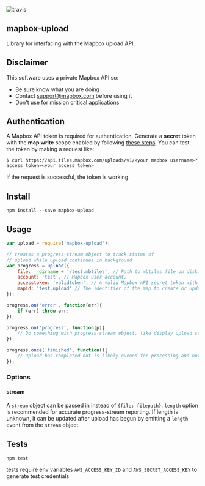 ![travis](https://travis-ci.org/mapbox/mapbox-upload.svg)

mapbox-upload
-------------
Library for interfacing with the Mapbox upload API.

## Disclaimer

This software uses a private Mapbox API so:

- Be sure know what you are doing
- Contact support@mapbox.com before using it
- Don't use for mission critical applications

## Authentication

A Mapbox API token is required for authentication. Generate a **secret** token
with the **map write** scope enabled by following
[these steps](https://www.mapbox.com/help/create-api-access-token/). You can
test the token by making a request like:

```
$ curl https://api.tiles.mapbox.com/uploads/v1/<your mapbox username>?access_token=<your access token>
```

If the request is successful, the token is working.

## Install

```
npm install --save mapbox-upload
```

## Usage

```javascript
var upload = require('mapbox-upload');

// creates a progress-stream object to track status of
// upload while upload continues in background
var progress = upload({
    file: __dirname + '/test.mbtiles', // Path to mbtiles file on disk.
    account: 'test', // Mapbox user account.
    accesstoken: 'validtoken', // A valid Mapbox API secret token with the map:write scope enabled.
    mapid: 'test.upload' // The identifier of the map to create or update.
});

progress.on('error', function(err){
	if (err) throw err;
});

progress.on('progress', function(p){
	// Do something with progress-stream object, like display upload status
});

progress.once('finished', function(){
	// Upload has completed but is likely queued for processing and not yet available on Mapbox.
});

```


### Options

#### stream
A [`stream`](http://nodejs.org/api/stream.html) object can be passed in instead of `{file: filepath}`.
`length` option is recommended for accurate progress-stream reporting. If length is unknown, it can be updated after upload has begun by emitting a `length` event from the `stream` object.

## Tests

```
npm test
```

tests require env variables `AWS_ACCESS_KEY_ID` and `AWS_SECRET_ACCESS_KEY` to generate test credentials
